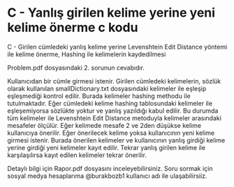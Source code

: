 # C - Yanlış girilen kelime yerine yeni kelime önerme c kodu
C - Girilen cümledeki yanlış kelime yerine Levenshtein Edit Distance yöntemi ile kelime önerme, Hashing ile kelimelerin kaydedilmesi

Problem.pdf dosyasındaki 2. sorunun cevabıdır.

Kullanıcıdan bir cümle girmesi istenir. Girilen cümledeki kelimelerin, sözlük olarak kullanılan smallDictionary.txt dosyasındaki kelimeler ile
eşleşip eşleşmediği kontrol edilir. Burada kelimeler hashing methodu ile tutulmaktadır. Eğer cümledeki kelime hashing tablosundaki kelimeler ile eşleşemiyorsa
sözlükte yoktur ve yanlış yazıldığı kabul edilir. Bu durumda tüm kelimeler ile Levenshtein Edit Distance metoduyla kelimeler arasındaki mesafeler ölçülür.
Eğer kelimede mesafe 2 ve 2den düşükse kelime kullanıcıya önerilir. Eğer önerilecek kelime yoksa kullanıcının yeni kelime girmesi istenir. Burada önerilen kelimeler
ve kullanıcının yanlış girdiği kelime yerine girdiği yeni kelimeler kayıt edilir. Tekrar yanlış girilen kelime ile karşılaşılırsa kayıt edilen kelimeler tekrar önerilir.

Detaylı bilgi için Rapor.pdf dosyasını inceleyebilirsiniz.
Soru sormak için sosyal medya hesaplarıma @burakbozb1 kullanıcı adı ile ulaşabilirsiiz.
